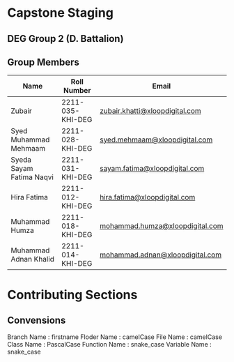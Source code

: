 # Capstone Staging

## DEG Group 2 (D. Battalion)

## Group Members

| Name | Roll Number | Email |
| ----- | ----- | ----- |
| Zubair | 2211-035-KHI-DEG | zubair.khatti@xloopdigital.com | 
| Syed Muhammad Mehmaam | 2211-028-KHI-DEG| syed.mehmaam@xloopdigital.com|
| Syeda Sayam Fatima Naqvi | 2211-031-KHI-DEG | sayam.fatima@xloopdigital.com|
| Hira Fatima | 2211-012-KHI-DEG | hira.fatima@xloopdigital.com |
| Muhammad Humza | 2211-018-KHI-DEG | mohammad.humza@xloopdigital.com |
| Muhammad Adnan Khalid | 2211-014-KHI-DEG| mohammad.adnan@xloopdigital.com|

# Contributing Sections

## Convensions

Branch Name : firstname
Floder Name : camelCase
File Name : camelCase
Class Name : PascalCase
Function Name : snake_case
Variable Name : snake_case
